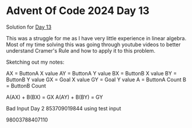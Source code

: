 # Advent Of Code 2024 Day 13

Solution for [Day 13](https://adventofcode.com/2024/day/13)

This was a struggle for me as I have very little experience in linear algebra. Most of my time solving this was going through youtube videos to better understand Cramer's Rule and how to apply it to this problem.

Sketching out my notes:

AX = ButtonA X value
AY = ButtonA Y value
BX = ButtonB X value
BY = ButtonB Y value
GX = Goal X value
GY = Goal Y value
A = ButtonA Count
B = ButtonB Count

A(AX) + B(BX) = GX
A(AY) + B(BY) = GY


Bad Input Day 2
853709019844 using test input

98003788407110
